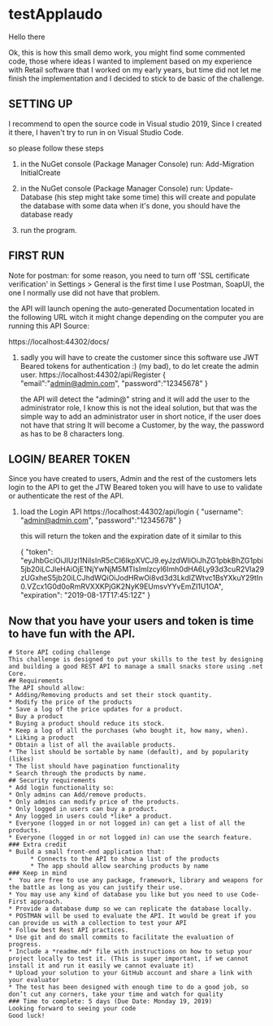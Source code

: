 # testApplaudo
Hello there

Ok, this is how this small demo work, you might find some commented code, those where ideas I wanted to implement based on my experience with Retail software that I worked on my early years, but time did not let me finish the implementation and I decided to stick to de basic of the challenge.

SETTING UP
----------------------------------------------------------------------------------
I recommend to open the source code in Visual studio 2019, Since I created it there, I haven't try to run in on Visual Studio Code.

so please follow these steps

1. in the NuGet console (Package Manager Console) run: Add-Migration InitialCreate
2. in the NuGet console (Package Manager Console) run: Update-Database (his step might take some time)
    this will create and populate the database with some data when it's done, you should have the database ready

3. run the program.

FIRST RUN 
----------------------------------------------------------------------------------
Note for postman: for some reason, you need to turn off 'SSL certificate verification' in Settings > General
is the first time I use Postman, SoapUI, the one I normally use did not have that problem.

the API will launch opening the auto-generated Documentation located in the following URL witch it might change depending on the computer you are running this API Source:

https://localhost:44302/docs/

1. sadly you will have to create the customer since this software use JWT Beared tokens for authentication :) (my bad), to do let create the admin user.
    https://localhost:44302/api/Register
    {
        "email":"admin@admin.com",
        "password":"12345678"
    }

    the API will detect the "admin@" string and it will add the user to the administrator role, I know this is not the ideal solution, but that was the simple way to add an administrator user in short notice, if the user does not have that string It will become a Customer, by the way, the password as has to be 8 characters long.

LOGIN/ BEARER TOKEN
----------------------------------------------------------------------------------
Since you have created to users, Admin and the rest of the customers lets login to the API to get the JTW Beared token you will have to use to validate or authenticate the rest of the API.

1. load the Login API
    https://localhost:44302/api/login
    {
        "username": "admin@admin.com",
        "password":"12345678"
    }
    
    this will return the token and the expiration date of it similar to this
    
    {
        "token": "eyJhbGciOiJIUzI1NiIsInR5cCI6IkpXVCJ9.eyJzdWIiOiJhZG1pbkBhZG1pbi5jb20iLCJleHAiOjE1NjYwNjM5MTIsImlzcyI6Imh0dHA6Ly93d3cuR2Vla29zUGxheS5jb20iLCJhdWQiOiJodHRwOi8vd3d3LkdlZWtvc1BsYXkuY29tIn0.VZcx1G0d0oRmRVXXKPjGK2NyK9EUmsvYYvEmZI1U1OA",
        "expiration": "2019-08-17T17:45:12Z"
    }

Now that you have your users and token is time to have fun with the API.
----------------------------------------------------------------------------------



    # Store API coding challenge
    This challenge is designed to put your skills to the test by designing and building a good REST API to manage a small snacks store using .net Core.
    ## Requirements
    The API should allow:
    * Adding/Removing products and set their stock quantity.
    * Modify the price of the products
    * Save a log of the price updates for a product.
    * Buy a product
    * Buying a product should reduce its stock.
    * Keep a log of all the purchases (who bought it, how many, when).
    * Liking a product
    * Obtain a list of all the available products.
    * The list should be sortable by name (default), and by popularity (likes) 
    * The list should have pagination functionality
    * Search through the products by name.
    ## Security requirements
    * Add login functionality so: 
    * Only admins can Add/remove products.
    * Only admins can modify price of the products.
    * Only logged in users can buy a product.
    * Any logged in users could *like* a product.
    * Everyone (logged in or not logged in) can get a list of all the products.
    * Everyone (logged in or not logged in) can use the search feature.
    ### Extra credit
    * Build a small front-end application that:
          * Connects to the API to show a list of the products
          * The app should allow searching products by name 
    ### Keep in mind
    *  You are free to use any package, framework, library and weapons for the battle as long as you can justify their use.
    * You may use any kind of database you like but you need to use Code-First approach.
    * Provide a database dump so we can replicate the database locally.
    * POSTMAN will be used to evaluate the API. It would be great if you can provide us with a collection to test your API
    * Follow best Rest API practices.
    * Use git and do small commits to facilitate the evaluation of progress.
    * Include a *readme.md* file with instructions on how to setup your project locally to test it. (This is super important, if we cannot install it and run it easily we cannot evaluate it)
    * Upload your solution to your GitHub account and share a link with your evaluator
    * The test has been designed with enough time to do a good job, so don’t cut any corners, take your time and watch for quality
    ### Time to complete: 5 days (Due Date: Monday 19, 2019)
    Looking forward to seeing your code
    Good luck!
